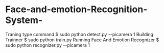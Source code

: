 # Face-and-emotion-Recognition-System-
Traning
type command
$ sudo python detect.py --picamera 1
Building Trainner
$ sudo python train.py
Running Face And Emotion Recognizer
$ sudo python recognizer.py --picamera 1
